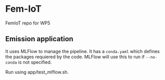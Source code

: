 # Fem-IoT
FemIoT repo for WP5


## Emission application

It uses MLFlow to manage the pipeline. It has a `conda.yaml` which defines the
packages requiered by the code. MLFlow will use this to run if `--no-conda` is
not specified.

Run using app/test_mlflow.sh.

